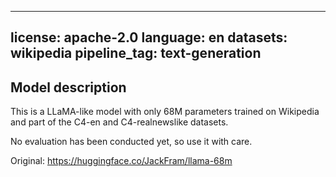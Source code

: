 
---
license: apache-2.0
language: en
datasets: wikipedia
pipeline_tag: text-generation
---

## Model description
This is a LLaMA-like model with only 68M parameters trained on Wikipedia and part of the C4-en and C4-realnewslike datasets. 

No evaluation has been conducted yet, so use it with care.

Original: https://huggingface.co/JackFram/llama-68m
